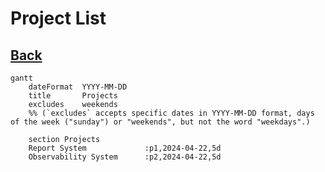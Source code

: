 # Project List

## **[Back](project_list.md)**

```mermaid
gantt
    dateFormat  YYYY-MM-DD
    title       Projects
    excludes    weekends
    %% (`excludes` accepts specific dates in YYYY-MM-DD format, days of the week ("sunday") or "weekends", but not the word "weekdays".)

    section Projects
    Report System             :p1,2024-04-22,5d
    Observability System      :p2,2024-04-22,5d

```
